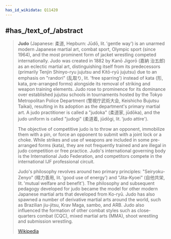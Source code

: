 ```yaml
---
has_id_wikidata: Q11420
---
```



## #has_/text_of_/abstract 

> **Judo** (Japanese: 柔道, Hepburn: Jūdō, lit. 'gentle way') is an unarmed modern Japanese martial art, 
> combat sport, Olympic sport (since 1964), and the most prominent form of jacket wrestling competed internationally. Judo was created in 1882 by Kanō Jigorō (嘉納 治五郎) as an eclectic martial art, distinguishing itself from its predecessors (primarily Tenjin Shinyo-ryu jujutsu and Kitō-ryū jujutsu) due to an emphasis on "randori" (乱取り, lit. 'free sparring') instead of kata (形, kata, pre-arranged forms) alongside its removal of striking and weapon training elements. Judo rose to prominence for its dominance over established jujutsu schools in tournaments hosted by the Tokyo Metropolitan Police Department (警視庁武術大会, Keishicho Bujutsu Taikai), resulting in its adoption as the department's primary martial art. A judo practitioner is called a "judoka" (柔道家, jūdōka), and the judo uniform is called "judogi" (柔道着, jūdōgi, lit. 'judo attire').
>
> The objective of competitive judo is to throw an opponent, immobilize them with a pin, or force an opponent to submit with a joint lock or a choke. While strikes and use of weapons are included in some pre-arranged forms (kata), they are not frequently trained and are illegal in judo competition or free practice. Judo's international governing body is the International Judo Federation, and competitors compete in the international IJF professional circuit.
>
> Judo's philosophy revolves around two primary principles: "Seiryoku-Zenyo" (精力善用, lit. 'good use of energy') and "Jita-Kyoei" (自他共栄, lit. 'mutual welfare and benefit'). The philosophy and subsequent pedagogy developed for judo became the model for other modern Japanese martial arts that developed from Ko-ryū. Judo has also spawned a number of derivative martial arts around the world, such as Brazilian jiu-jitsu, Krav Maga, sambo, and ARB. Judo also influenced the formation of other combat styles such as close-quarters combat (CQC), mixed martial arts (MMA), shoot wrestling and submission wrestling.
>
> [Wikipedia](https://en.wikipedia.org/wiki/Judo) 

